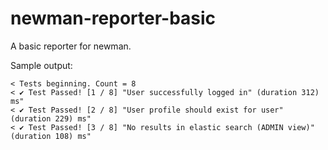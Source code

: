 # newman-reporter-basic

A basic reporter for newman.

Sample output:
```
< Tests beginning. Count = 8
< ✔ Test Passed! [1 / 8] "User successfully logged in" (duration 312) ms"
< ✔ Test Passed! [2 / 8] "User profile should exist for user" (duration 229) ms"
< ✔ Test Passed! [3 / 8] "No results in elastic search (ADMIN view)" (duration 108) ms"
```